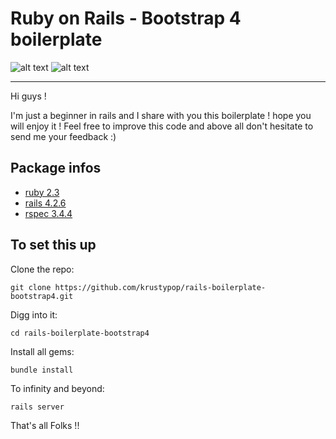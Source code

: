 
# Ruby on Rails - Bootstrap 4 boilerplate

![alt text](http://af83.com/system/ckeditor_assets/pictures/181/content_ror.png "RoR")
![alt text](http://www.trucsweb.com/documents/images/2015/bootstrap4.png "Bootstrap4")

---

Hi guys !

I'm just a beginner in rails and I share with you this boilerplate ! hope you will enjoy it !
Feel free to improve this code and above all don't hesitate to send me your feedback :)

## Package infos

* [ruby 2.3](https://www.ruby-lang.org/en/)
* [rails 4.2.6](http://rubyonrails.org/)
* [rspec 3.4.4](http://rspec.info/)


## To set this up

Clone the repo:
```
git clone https://github.com/krustypop/rails-boilerplate-bootstrap4.git
```


Digg into it:
```
cd rails-boilerplate-bootstrap4
```


Install all gems:
```
bundle install
```


To infinity and beyond:
```
rails server
```


That's all Folks !!
